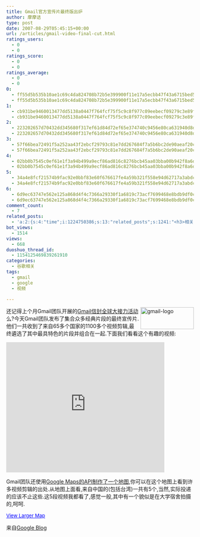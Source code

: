 ```yaml
---
title: Gmail官方宣传片最终版出炉
author: 摩摩诘
type: post
date: 2007-08-29T05:45:15+00:00
url: /articles/gmail-video-final-cut.html
ratings_users:
  - 0
  - 0
ratings_score:
  - 0
  - 0
ratings_average:
  - 0
  - 0
0:
  - ff55d5b535b10ae1c69c4da824708b72b5e399900f11e17a5ecbb47f43a6715bed57760e5e64429f43cbe43819c72678
  - ff55d5b535b10ae1c69c4da824708b72b5e399900f11e17a5ecbb47f43a6715bed57760e5e64429f43cbe43819c72678
1:
  - cb931be9460013477dd5138a0447f764fcf75f5c9c8f977c09eebecf09279c3e89fea6a666f8203aef43dddf2609662c
  - cb931be9460013477dd5138a0447f764fcf75f5c9c8f977c09eebecf09279c3e89fea6a666f8203aef43dddf2609662c
2:
  - 223202657d70432dd345680f317ef61d84d72ef65e374740c9456e80ca631940d8da2a1fc240f643fea58b744a659d59
  - 223202657d70432dd345680f317ef61d84d72ef65e374740c9456e80ca631940d8da2a1fc240f643fea58b744a659d59
3:
  - 57f66bea72491f5a252aa43f2ebcf29793c81e7dd267684f7a5b6bc2de90aeaf20c788d249c72d486d7005edb90ae507
  - 57f66bea72491f5a252aa43f2ebcf29793c81e7dd267684f7a5b6bc2de90aeaf20c788d249c72d486d7005edb90ae507
4:
  - 02bb0b7545c0ef61e1f3a94b499a9ecf86ad816c8276bcb45aa03bba00b942f8a6d2283563503695476abd48d8353fea
  - 02bb0b7545c0ef61e1f3a94b499a9ecf86ad816c8276bcb45aa03bba00b942f8a6d2283563503695476abd48d8353fea
5:
  - 34a4e8fcf21574b9fac92e0bbf83e60f676617fe4a59b321f558e94d62717a3abdc34a69bbc3291ceb2d3554538a6730
  - 34a4e8fcf21574b9fac92e0bbf83e60f676617fe4a59b321f558e94d62717a3abdc34a69bbc3291ceb2d3554538a6730
6:
  - 6d9ec63747e562e125a868d4f4c7366a29330f1a6819c73acf7699468e8bdb9df0c6230f0931dc3ddbd953001acca9a6
  - 6d9ec63747e562e125a868d4f4c7366a29330f1a6819c73acf7699468e8bdb9df0c6230f0931dc3ddbd953001acca9a6
comment_count:
  - 7
related_posts:
  - 'a:2:{s:4:"time";i:1224750386;s:13:"related_posts";s:1241:"<h3>相关日志</h3><ul class="related_post"><li><a href="http://www.digglife.cn/articles/gmail-videos-1.html" title="Gmail全球信封大接力第一批优秀作品">Gmail全球信封大接力第一批优秀作品</a></li><li><a href="http://www.digglife.cn/articles/gmail_powerpoint_slideshow.html" title="SlideShow:Gmail推出PowerPoint预览功能">SlideShow:Gmail推出PowerPoint预览功能</a></li><li><a href="http://www.digglife.cn/articles/access-to-gmail-of-the-deceased.html" title="如果你离开人世,你的Gmail怎么办?">如果你离开人世,你的Gmail怎么办?</a></li><li><a href="http://www.digglife.cn/articles/customize-gmail-signature.html" title="Gmail技巧:让你的签名绚起来">Gmail技巧:让你的签名绚起来</a></li><li><a href="http://www.digglife.cn/articles/top10-greasemonky-scripts-for-gmail20.html" title="10个增强Gmail新版体验的Greasemonkey代码">10个增强Gmail新版体验的Greasemonkey代码</a></li><li><a href="http://www.digglife.cn/articles/gmail-colored-lables.html" title="Gmail新增彩色标签功能">Gmail新增彩色标签功能</a></li><li><a href="http://www.digglife.cn/articles/gmail-newer-version.html" title="Gmail新版体验">Gmail新版体验</a></li></ul>";}'
bot_views:
  - 1514
views:
  - 668
duoshuo_thread_id:
  - 1154125469839261910
categories:
  - 谷歌相关
tags:
  - gmail
  - google
  - 视频

---
```

<img border="0" align="right" width="143" src="http://wpcache.yo2.cn/wp-content/uploads/3/379/2007/08/gmail.gif" alt="gmail-logo" height="59" />还记得上个月Gmail团队开展的<a target="_blank" href="https://www.digglife.net/articles/gmail-videos-1.html">Gmail信封全球大接力活动</a>么?今天Gmail团队发布了集合众多经典片段的最终宣传片.他们一共收到了来自65多个国家的1100多个视频剪辑,最终遴选了其中最具特色的片段并组合在一起.下面我们看看这个有趣的视频:

<!--more-->

<embed wmode="transparent" height="350" width="425" src="http://www.youtube.com/v/qKAInP_tmHk">
</embed>

Gmail团队还使用[Google Maps的API制作了一个地图][1],你可以在这个地图上看到许多视频剪辑的出处.从地图上面看,来自中国的(包括台湾)一共有5个,当然,实际投递的应该不止这些.这5段视频我都看了,感觉一般,其中有一个貌似是在大学宿舍拍摄的,呵呵.


  
<a href="http://maps.google.com/maps?f=q&hl=pl&geocode=&q=http:%2F%2Fservices.google.com%2Fearth%2Fmvideo.kml&ie=UTF8&om=1&t=k&ll=31.952162,-36.914062&spn=90,-113.90625&source=embed" style="font-size: small; color: #0000ff; text-align: left">View Larger Map</a>

来自[Google Blog][2]

 [1]: http://mail.google.com/mvideo "Gmail Video"
 [2]: http://googleblog.blogspot.com/2007/08/lights-camera-gmail_28.html "Google Blog"